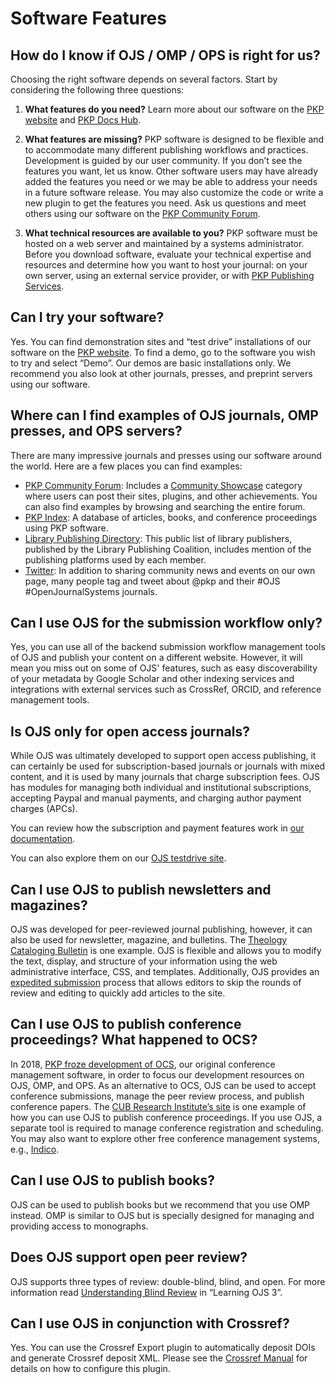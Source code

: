 # Software Features

## How do I know if OJS / OMP / OPS is right for us?

Choosing the right software depends on several factors. Start by considering the following three questions:

1. **What features do you need?** Learn more about our software on the [PKP website](https://pkp.sfu.ca/) and [PKP Docs Hub](https://docs.pkp.sfu.ca/).

2. **What features are missing?** PKP software is designed to be flexible and to accommodate many different publishing workflows and practices. Development is guided by our user community. If you don’t see the features you want, let us know. Other software users may have already added the features you need or we may be able to address your needs in a future software release. You may also customize the code or write a new plugin to get the features you need. Ask us questions and meet others using our software on the [PKP Community Forum](https://forum.pkp.sfu.ca/).

3. **What technical resources are available to you?** PKP software must be hosted on a web server and maintained by a systems administrator. Before you download software, evaluate your technical expertise and resources and determine how you want to host your journal: on your own server, using an external service provider, or with [PKP Publishing Services](https://pkpservices.sfu.ca/).

## Can I try your software?

Yes. You can find demonstration sites and “test drive” installations of our software on the [PKP website](https://pkp.sfu.ca/). To find a demo, go to the software you wish to try and select “Demo”. Our demos are basic installations only. We recommend you also look at other journals, presses, and preprint servers using our software.

## Where can I find examples of OJS journals, OMP presses, and OPS servers?

There are many impressive journals and presses using our software around the world. Here are a few places you can find examples:

* [PKP Community Forum](https://forum.pkp.sfu.ca/): Includes a [Community Showcase](https://forum.pkp.sfu.ca/c/community-showcase/7) category where users can post their sites, plugins, and other achievements. You can also find examples by browsing and searching the entire forum.
* [PKP Index](https://index.pkp.sfu.ca/): A database of articles, books, and conference proceedings using PKP software.
* [Library Publishing Directory](https://librarypublishing.org/lp-directory/): This public list of library publishers, published by the Library Publishing Coalition, includes mention of the publishing platforms used by each member.
* [Twitter](https://twitter.com/pkp): In addition to sharing community news and events on our own page, many people tag and tweet about @pkp and their #OJS #OpenJournalSystems journals.

## Can I use OJS for the submission workflow only?

Yes, you can use all of the backend submission workflow management tools of OJS and publish your content on a different website.  However, it will mean you miss out on some of OJS' features, such as easy discoverability of your metadata by Google Scholar and other indexing services and integrations with external services such as CrossRef, ORCID, and reference management tools.

## Is OJS only for open access journals?

While OJS was ultimately developed to support open access publishing, it can certainly be used for subscription-based journals or journals with mixed content, and it is used by many journals that charge subscription fees. OJS has modules for managing both individual and institutional subscriptions, accepting Paypal and manual payments, and charging author payment charges (APCs).

You can review how the subscription and payment features work in [our documentation](https://docs.pkp.sfu.ca/learning-ojs/en/subscriptions).

You can also explore them on our [OJS testdrive site](https://pkp.sfu.ca/ojs/ojs_demo/).

## Can I use OJS to publish newsletters and magazines?

OJS was developed for peer-reviewed journal publishing, however, it can also be used for newsletter, magazine, and bulletins. The [Theology Cataloging Bulletin](https://serials.atla.com/tcb/index) is one example. OJS is flexible and allows you to modify the text, display, and structure of your information using the web administrative interface, CSS, and templates. Additionally, OJS provides an [expedited submission](https://docs.pkp.sfu.ca/learning-ojs/en/tools#quick-submit-plugin) process that allows editors to skip the rounds of review and editing to quickly add articles to the site.

## Can I use OJS to publish conference proceedings? What happened to OCS?

In 2018, [PKP froze development of OCS](https://pkp.sfu.ca/2018/05/04/ocs-update/), our original conference management software, in order to focus our development resources on OJS, OMP, and OPS. As an alternative to OCS, OJS can be used to accept conference submissions, manage the peer review process, and publish conference papers. The [CUB Research Institute’s site](https://ojs.journals.cz/index.php/CBUIC/index) is one example of how you can use OJS to publish conference proceedings. If you use OJS, a separate tool is required to manage conference registration and scheduling. You may also want to explore other free conference management systems, e.g., [Indico](https://getindico.io/).

## Can I use OJS to publish books?

OJS can be used to publish books but we recommend that you use OMP instead. OMP is similar to OJS but is specially designed for managing and providing access to monographs.

## Does OJS support open peer review?

OJS supports three types of review: double-blind, blind, and open. For more information read [Understanding Blind Review](https://docs.pkp.sfu.ca/learning-ojs/en/editorial-workflow#understanding-blind-review) in “Learning OJS 3”.

## Can I use OJS in conjunction with Crossref?

Yes. You can use the Crossref Export plugin to automatically deposit DOIs and generate Crossref deposit XML. Please see the [Crossref Manual](https://docs.pkp.sfu.ca/crossref-ojs-manual/en/) for details on how to configure this plugin.
